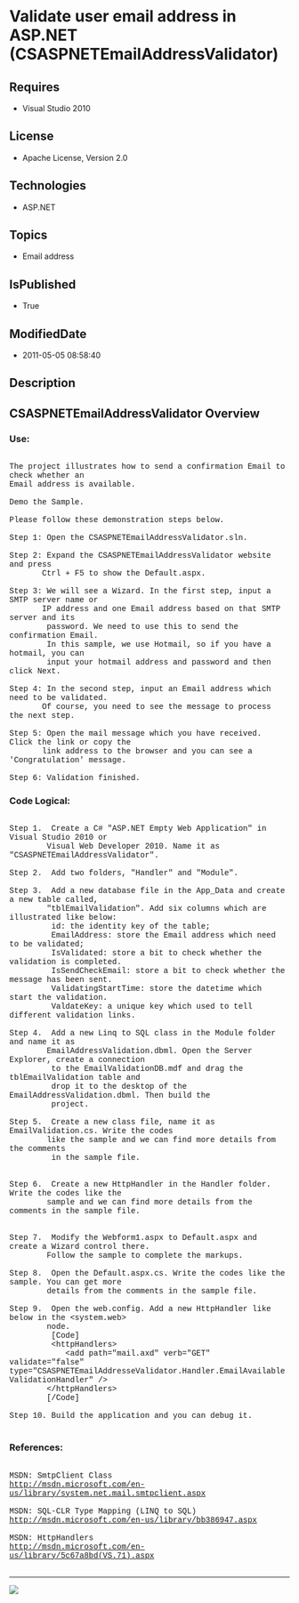 # Validate user email address in ASP.NET (CSASPNETEmailAddressValidator)
## Requires
* Visual Studio 2010
## License
* Apache License, Version 2.0
## Technologies
* ASP.NET
## Topics
* Email address
## IsPublished
* True
## ModifiedDate
* 2011-05-05 08:58:40
## Description

<p style="font-family:Courier New"></p>
<h2>CSASPNETEmailAddressValidator Overview</h2>
<p style="font-family:Courier New"></p>
<h3>Use:</h3>
<p style="font-family:Courier New"><br>
The project illustrates how to send a confirmation Email to check whether an<br>
Email address is available.<br>
<br>
Demo the Sample. <br>
<br>
Please follow these demonstration steps below.<br>
<br>
Step 1: Open the CSASPNETEmailAddressValidator.sln.<br>
<br>
Step 2: Expand the CSASPNETEmailAddressValidator website and press <br>
&nbsp; &nbsp; &nbsp; &nbsp;Ctrl &#43; F5 to show the Default.aspx.<br>
<br>
Step 3: We will see a Wizard. In the first step, input a SMTP server name or<br>
&nbsp; &nbsp; &nbsp; &nbsp;IP address and one Email address based on that SMTP server and its<br>
&nbsp;&nbsp;&nbsp;&nbsp;&nbsp;&nbsp;&nbsp;&nbsp;password. We need to use this to send the confirmation Email.<br>
&nbsp;&nbsp;&nbsp;&nbsp;&nbsp;&nbsp;&nbsp;&nbsp;In this sample, we use Hotmail, so if you have a hotmail, you can<br>
&nbsp;&nbsp;&nbsp;&nbsp;&nbsp;&nbsp;&nbsp;&nbsp;input your hotmail address and password and then click Next.<br>
<br>
Step 4: In the second step, input an Email address which need to be validated.<br>
&nbsp; &nbsp; &nbsp; &nbsp;Of course, you need to see the message to process the next step.<br>
<br>
Step 5: Open the mail message which you have received. Click the link or copy the
<br>
&nbsp; &nbsp; &nbsp; &nbsp;link address to the browser and you can see a 'Congratulation' message.<br>
<br>
Step 6: Validation finished.<br>
</p>
<h3>Code Logical:</h3>
<p style="font-family:Courier New"><br>
Step 1. &nbsp;Create a C# &quot;ASP.NET Empty Web Application&quot; in Visual Studio 2010 or<br>
&nbsp; &nbsp; &nbsp; &nbsp; Visual Web Developer 2010. Name it as &quot;CSASPNETEmailAddressValidator&quot;.<br>
<br>
Step 2. &nbsp;Add two folders, &quot;Handler&quot; and &quot;Module&quot;.<br>
<br>
Step 3. &nbsp;Add a new database file in the App_Data and create a new table called,<br>
&nbsp; &nbsp; &nbsp; &nbsp; &quot;tblEmailValidation&quot;. Add six columns which are illustrated like below:<br>
&nbsp;&nbsp;&nbsp;&nbsp;&nbsp;&nbsp;&nbsp;&nbsp; id: the identity key of the table;<br>
&nbsp;&nbsp;&nbsp;&nbsp;&nbsp;&nbsp;&nbsp;&nbsp; EmailAddress: store the Email address which need to be validated;<br>
&nbsp;&nbsp;&nbsp;&nbsp;&nbsp;&nbsp;&nbsp;&nbsp; IsValidated: store a bit to check whether the validation is completed.<br>
&nbsp;&nbsp;&nbsp;&nbsp;&nbsp;&nbsp;&nbsp;&nbsp; IsSendCheckEmail: store a bit to check whether the message has been sent.<br>
&nbsp;&nbsp;&nbsp;&nbsp;&nbsp;&nbsp;&nbsp;&nbsp; ValidatingStartTime: store the datetime which start the validation.<br>
&nbsp;&nbsp;&nbsp;&nbsp;&nbsp;&nbsp;&nbsp;&nbsp; ValdateKey: a unique key which used to tell different validation links.<br>
<br>
Step 4. &nbsp;Add a new Linq to SQL class in the Module folder and name it as <br>
&nbsp; &nbsp; &nbsp; &nbsp; EmailAddressValidation.dbml. Open the Server Explorer, create a connection<br>
&nbsp;&nbsp;&nbsp;&nbsp;&nbsp;&nbsp;&nbsp;&nbsp; to the EmailValidationDB.mdf and drag the tblEmailValidation table and<br>
&nbsp;&nbsp;&nbsp;&nbsp;&nbsp;&nbsp;&nbsp;&nbsp; drop it to the desktop of the EmailAddressValidation.dbml. Then build the<br>
&nbsp;&nbsp;&nbsp;&nbsp;&nbsp;&nbsp;&nbsp;&nbsp; project.<br>
<br>
Step 5. &nbsp;Create a new class file, name it as EmailValidation.cs. Write the codes<br>
&nbsp; &nbsp; &nbsp; &nbsp; like the sample and we can find more details from the comments
<br>
&nbsp;&nbsp;&nbsp;&nbsp;&nbsp;&nbsp;&nbsp;&nbsp; in the sample file.<br>
&nbsp; &nbsp; &nbsp; &nbsp; <br>
<br>
Step 6. &nbsp;Create a new HttpHandler in the Handler folder. Write the codes like the<br>
&nbsp; &nbsp; &nbsp; &nbsp; sample and we can find more details from the comments in the sample file.<br>
&nbsp; &nbsp; &nbsp; &nbsp; <br>
&nbsp; &nbsp; &nbsp; &nbsp; <br>
Step 7. &nbsp;Modify the Webform1.aspx to Default.aspx and create a Wizard control there.<br>
&nbsp; &nbsp; &nbsp; &nbsp; Follow the sample to complete the markups.<br>
&nbsp; &nbsp; &nbsp; &nbsp; <br>
Step 8. &nbsp;Open the Default.aspx.cs. Write the codes like the sample. You can get more<br>
&nbsp; &nbsp; &nbsp; &nbsp; details from the comments in the sample file.<br>
<br>
Step 9. &nbsp;Open the web.config. Add a new HttpHandler like below in the &lt;system.web&gt;
<br>
&nbsp; &nbsp; &nbsp; &nbsp; node.<br>
&nbsp;&nbsp;&nbsp;&nbsp;&nbsp;&nbsp;&nbsp;&nbsp; [Code]<br>
&nbsp;&nbsp;&nbsp;&nbsp;&nbsp;&nbsp;&nbsp;&nbsp; &lt;httpHandlers&gt;<br>
&nbsp; &nbsp; &nbsp; &nbsp; &nbsp; &nbsp; &lt;add path=&quot;mail.axd&quot; verb=&quot;GET&quot; validate=&quot;false&quot; type=&quot;CSASPNETEmailAddresseValidator.Handler.EmailAvailableValidationHandler&quot; /&gt;<br>
&nbsp; &nbsp; &nbsp; &nbsp; &lt;/httpHandlers&gt;<br>
&nbsp; &nbsp; &nbsp; &nbsp; [/Code] &nbsp;<br>
<br>
Step 10. Build the application and you can debug it.<br>
<br>
</p>
<h3>References:</h3>
<p style="font-family:Courier New"><br>
MSDN: SmtpClient Class<br>
<a target="_blank" href="http://msdn.microsoft.com/en-us/library/system.net.mail.smtpclient.aspx">http://msdn.microsoft.com/en-us/library/system.net.mail.smtpclient.aspx</a><br>
<br>
MSDN: SQL-CLR Type Mapping (LINQ to SQL)<br>
<a target="_blank" href="http://msdn.microsoft.com/en-us/library/bb386947.aspx">http://msdn.microsoft.com/en-us/library/bb386947.aspx</a><br>
<br>
MSDN: HttpHandlers<br>
<a target="_blank" href="http://msdn.microsoft.com/en-us/library/5c67a8bd(VS.71).aspx">http://msdn.microsoft.com/en-us/library/5c67a8bd(VS.71).aspx</a><br>
<br>
</p>
<hr>
<div><a href="http://go.microsoft.com/?linkid=9759640" style="margin-top:3px"><img src="http://bit.ly/onecodelogo">
</a></div>
